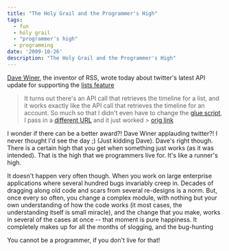 ```yaml
---
title: "The Holy Grail and the Programmer's High"
tags:
  - fun
  - holy grail
  - "programmer's high"
  - programming
date: '2009-10-26'
description: "The Holy Grail and the Programmer's High"
---
```


[Dave Winer][0], the inventor of RSS, wrote today about twitter's latest API update for supporting the [lists feature][1]

> It turns out there's an API call that retrieves the timeline for a list, and it works exactly like the API call that retrieves the timeline for an account. So much so that I didn't even have to change the [glue script][2], I pass in a [different URL][3] and it just worked \> [orig link][4]

I wonder if there can be a better award?! Dave Winer applauding twitter?! I never thought I'd see the day ;) (Just kidding Dave). Dave's right though. There is a certain high that you get when something just works (as it was intended). That is the high that we programmers live for. It's like a runner's high.

It doesn't happen very often though. When you work on large enterprise applications where several hundred bugs invariably creep in. Decades of dragging along old code and scars from several re-designs is a norm. But, once every so often, you change a complex module, with nothing but your own understanding of how the code works (it most cases, the understanding itself is small miracle), and the change that you make, works in several of the cases at once -- that moment is pure happiness. It completely makes up for all the months of slogging, and the bug-hunting

You cannot be a programmer, if you don't live for that!


[0]: http://www.scripting.com/stories/2007/02/21/daveWinerBio.html
[1]: http://blog.twitter.com/2009/09/soon-to-launch-lists.html
[2]: http://listings.opml.org/verbs/apps/twitter/getTimeLine.html
[3]: http://images.scripting.com/archiveScriptingCom/2009/10/25/gluescript.gif
[4]: http://www.scripting.com/stories/2009/10/25/goodApiDesignAtTwitter.html
